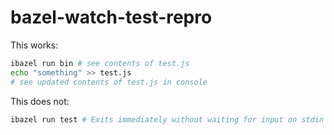 # bazel-watch-test-repro

This works:
```sh
ibazel run bin # see contents of test.js
echo "something" >> test.js
# see updated contents of test.js in console
```

This does not:
```sh
ibazel run test # Exits immediately without waiting for input on stdin
```